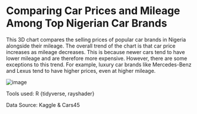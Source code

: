 # Comparing Car Prices and Mileage Among Top Nigerian Car Brands

This 3D chart compares the selling prices of popular car brands in Nigeria alongside their mileage. The overall trend of the chart is that car price increases as mileage decreases. This is because newer cars tend to have lower mileage and are therefore more expensive. However, there are some exceptions to this trend. For example, luxury car brands like Mercedes-Benz and Lexus tend to have higher prices, even at higher mileage.

![image]([viz/Cars3d.png](https://github.com/dohbams/3d-Viz-Car-Prices/blob/main/viz/Cars3d.PNG)https://github.com/dohbams/3d-Viz-Car-Prices/blob/main/viz/Cars3d.PNG)

Tools used: R {tidyverse, rayshader}

Data Source: Kaggle & Cars45
